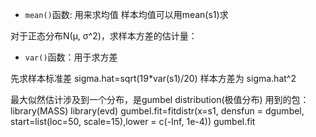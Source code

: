 * `mean()`函数: 用来求均值
样本均值可以用mean(s1)求

对于正态分布N(μ, σ^2)，求样本方差的估计量：
* `var()`函数：用于求方差

先求样本标准差
sigma.hat=sqrt(19*var(s1)/20)
样本方差为
sigma.hat^2

最大似然估计涉及到一个分布，是gumbel distribution(极值分布)
用到的包：
library(MASS)
library(evd)
gumbel.fit=fitdistr(x=s1, densfun = dgumbel, start=list(loc=50, scale=15),lower = c(-Inf, 1e-4))
gumbel.fit
